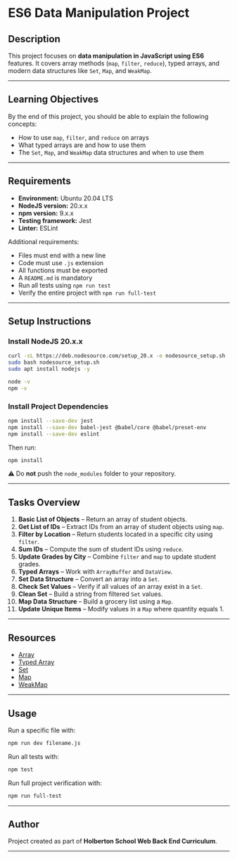 # ES6 Data Manipulation Project

## Description
This project focuses on **data manipulation in JavaScript using ES6** features.
It covers array methods (`map`, `filter`, `reduce`), typed arrays, and modern data structures like `Set`, `Map`, and `WeakMap`.

---

## Learning Objectives
By the end of this project, you should be able to explain the following concepts:
- How to use `map`, `filter`, and `reduce` on arrays
- What typed arrays are and how to use them
- The `Set`, `Map`, and `WeakMap` data structures and when to use them

---

## Requirements
- **Environment:** Ubuntu 20.04 LTS
- **NodeJS version:** 20.x.x
- **npm version:** 9.x.x
- **Testing framework:** Jest
- **Linter:** ESLint

Additional requirements:
- Files must end with a new line
- Code must use `.js` extension
- All functions must be exported
- A `README.md` is mandatory
- Run all tests using `npm run test`
- Verify the entire project with `npm run full-test`

---

## Setup Instructions
### Install NodeJS 20.x.x
```bash
curl -sL https://deb.nodesource.com/setup_20.x -o nodesource_setup.sh
sudo bash nodesource_setup.sh
sudo apt install nodejs -y

node -v
npm -v
```

### Install Project Dependencies
```bash
npm install --save-dev jest
npm install --save-dev babel-jest @babel/core @babel/preset-env
npm install --save-dev eslint
```

Then run:
```bash
npm install
```

⚠️ Do **not** push the `node_modules` folder to your repository.

---

## Tasks Overview
1. **Basic List of Objects** – Return an array of student objects.
2. **Get List of IDs** – Extract IDs from an array of student objects using `map`.
3. **Filter by Location** – Return students located in a specific city using `filter`.
4. **Sum IDs** – Compute the sum of student IDs using `reduce`.
5. **Update Grades by City** – Combine `filter` and `map` to update student grades.
6. **Typed Arrays** – Work with `ArrayBuffer` and `DataView`.
7. **Set Data Structure** – Convert an array into a `Set`.
8. **Check Set Values** – Verify if all values of an array exist in a `Set`.
9. **Clean Set** – Build a string from filtered `Set` values.
10. **Map Data Structure** – Build a grocery list using a `Map`.
11. **Update Unique Items** – Modify values in a `Map` where quantity equals 1.

---

## Resources
- [Array](https://developer.mozilla.org/en-US/docs/Web/JavaScript/Reference/Global_Objects/Array)
- [Typed Array](https://developer.mozilla.org/en-US/docs/Web/JavaScript/Typed_arrays)
- [Set](https://developer.mozilla.org/en-US/docs/Web/JavaScript/Reference/Global_Objects/Set)
- [Map](https://developer.mozilla.org/en-US/docs/Web/JavaScript/Reference/Global_Objects/Map)
- [WeakMap](https://developer.mozilla.org/en-US/docs/Web/JavaScript/Reference/Global_Objects/WeakMap)

---

## Usage
Run a specific file with:
```bash
npm run dev filename.js
```

Run all tests with:
```bash
npm test
```

Run full project verification with:
```bash
npm run full-test
```

---

## Author
Project created as part of **Holberton School Web Back End Curriculum**.

---
